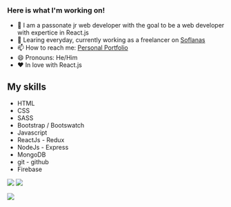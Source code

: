### Here is what I'm working on!

- 🔭 I am a passonate jr web developer with the goal to be a web developer with expertice in React.js
- 🌱 Learing everyday, currently working as a freelancer on [Soflanas](https://www.soflanas.cl/)
- 📫 How to reach me: [Personal Portfolio](https://maxrogers78.github.io/)
- 😄 Pronouns: He/Him
- ❤ In love with React.js

## My skills

- HTML
- CSS
- SASS
- Bootstrap / Bootswatch
- Javascript
- ReactJs - Redux
- NodeJs - Express
- MongoDB
- git - github
- Firebase

[<img src="https://img.shields.io/badge/Personal-portfolio-blue">](https://maxrogers78.github.io/)
[<img src="https://img.shields.io/twitter/follow/MaxRogers78?color=blue&label=Follow%20me%21&logo=twitter&style=plastic">](https://twitter.com/intent/follow?screen_name=MaxRogers78)

<img src="https://github-readme-stats.vercel.app/api?username=maxrogers78&&show_icons=true&title_color=ffffff&icon_color=bb2acf&text_color=daf7dc&bg_color=191919">
